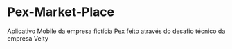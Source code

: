 # Pex-Market-Place
Aplicativo Mobile da empresa fictícia Pex feito através do desafio técnico da empresa Velty
